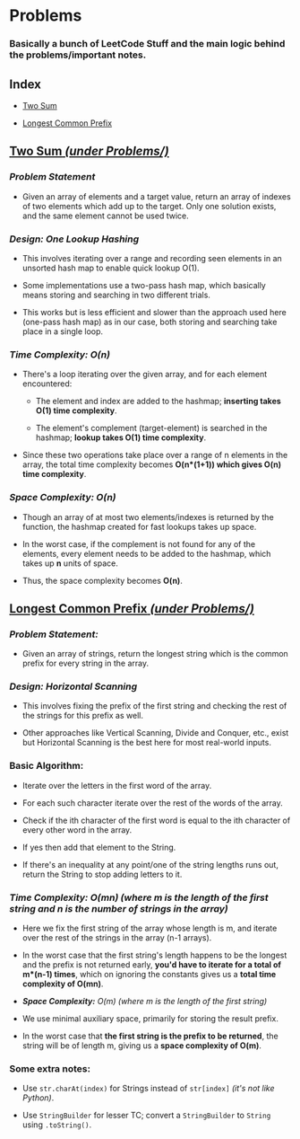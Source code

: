# Problems

### Basically a bunch of LeetCode Stuff and the main logic behind the problems/important notes.

## Index 

- [Two Sum](#two-sum-under-problems)

- [Longest Common Prefix](#longest-common-prefix-under-problems)



## [__Two Sum__ _(under Problems/)_](Problems/TwoSum.java)

### *__Problem Statement__*  

- Given an array of elements and a target value, return an array of indexes of two elements which add up to the target. Only one solution exists, and the same element cannot be used twice.

### *__Design:__ One Lookup Hashing*

- This involves iterating over a range and recording seen elements in an unsorted hash map to enable quick lookup O(1).

- Some implementations use a two-pass hash map, which basically means storing and searching in two different trials.
    
- This works but is less efficient and slower than the approach used here (one-pass hash map) as in our case, both storing and searching take place in a single loop.
    
### *__Time Complexity:__ O(n)*

- There's a loop iterating over the given array, and for each element encountered:

    - The element and index are added to the hashmap; __inserting takes O(1) time complexity__.

    - The element's complement (target-element) is searched in the hashmap; __lookup takes O(1) time complexity__.

- Since these two operations take place over a range of n elements in the array, the total time complexity becomes __O(n*(1+1)) which gives O(n) time complexity__.
    
### *__Space Complexity:__ O(n)*

- Though an array of at most two elements/indexes is returned by the function, the hashmap created for fast lookups takes up space.

- In the worst case, if the complement is not found for any of the elements, every element needs to be added to the hashmap, which takes up __n__ units of space.

- Thus, the space complexity becomes __O(n)__.
    
        
## [__Longest Common Prefix__ _(under Problems/)_](Problems/LongestStrPrefix.java)

### *__Problem Statement:__*

- Given an array of strings, return the longest string which is the common prefix for every string in the array.

### *__Design:__ Horizontal Scanning*

- This involves fixing the prefix of the first string and checking the rest of the strings for this prefix as well.

- Other approaches like Vertical Scanning, Divide and Conquer, etc., exist but Horizontal Scanning is the best here for most real-world inputs.

### __Basic Algorithm:__
 
- Iterate over the letters in the first word of the array.
    
- For each such character iterate over the rest of the words of the array. 
    
- Check if the ith character of the first word is equal to the ith character of every other word in the array.
  
- If yes then add that element to the String.

- If there's an inequality at any point/one of the string lengths runs out, return the String to stop adding letters to it.
 
### *__Time Complexity:__ O(mn) (where m is the length of the first string and n is the number of strings in the array)*

- Here we fix the first string of the array whose length is m, and iterate over the rest of the strings in the array (n-1 arrays).

- In the worst case that the first string's length happens to be the longest and the prefix is not returned early, __you'd have to iterate for a total of m*(n-1) times__, which on ignoring the constants gives us a __total time complexity of O(mn)__.

- *__Space Complexity:__ O(m) (where m is the length of the first string)*

- We use minimal auxiliary space, primarily for storing the result prefix.

- In the worst case that __the first string is the prefix to be returned__, the string will be of length m, giving us a __space complexity of O(m)__.

### Some extra notes:

- Use `str.charAt(index)` for Strings instead of `str[index]` _(it's not like Python)_.

- Use `StringBuilder` for lesser TC; convert a `StringBuilder` to `String` using `.toString()`.